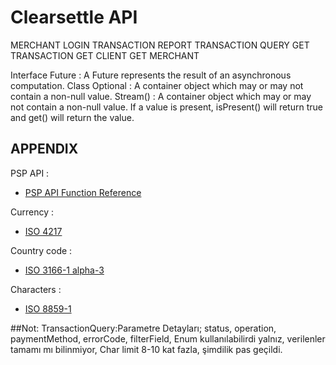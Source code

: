 # Clearsettle API

MERCHANT LOGIN
TRANSACTION REPORT
TRANSACTION QUERY
GET TRANSACTION
GET CLIENT
GET MERCHANT


Interface Future<V> : A Future represents the result of an asynchronous computation.
Class Optional<T> : A container object which may or may not contain a non-null value.
Stream() : A container object which may or may not contain a non-null value. If a value is present, isPresent() will return true and get() will return the value. 

## APPENDIX

PSP API :

- [PSP API Function Reference](http://docs.raima.com/rdm/current/C_UG/Content/PSPUG/PSPAPIReference.htm)

Currency : 

- [ISO 4217](http://www.xe.com/iso4217.php)

Country code :

- [ISO 3166-1 alpha-3](http://en.wikipedia.org/wiki/ISO_3166-1_alpha-3)

Characters :

- [ISO 8859-1](http://sites.utoronto.ca/webdocs/HTMLdocs/NewHTML/iso_table.html)

##Not:
TransactionQuery:Parametre Detayları; status, operation, paymentMethod, errorCode, filterField, Enum kullanılabilirdi yalnız, verilenler tamamı mı bilinmiyor, Char limit 8-10 kat fazla, şimdilik pas geçildi. 


